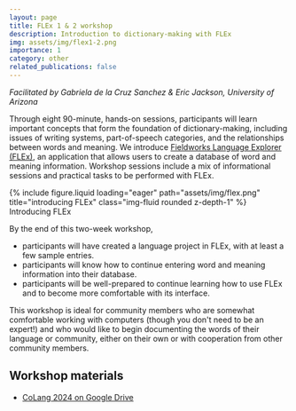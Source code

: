 ```yaml
---
layout: page
title: FLEx 1 & 2 workshop
description: Introduction to dictionary-making with FLEx
img: assets/img/flex1-2.png
importance: 1
category: other
related_publications: false
---
```


*Facilitated by Gabriela de la Cruz Sanchez & Eric Jackson, University of Arizona*

Through eight 90-minute, hands-on sessions, participants will learn important concepts that form the foundation of dictionary-making, including issues of writing systems, part-of-speech categories, and the relationships between words and meaning. We introduce [Fieldworks Language Explorer (FLEx)](https://software.sil.org/fieldworks/), an application that allows users to create a database of word and meaning information. Workshop sessions include a mix of informational sessions and practical tasks to be performed with FLEx.

<div class="row justify-content-sm-center">
    <div class="col-sm mt-3 mt-md-0">
        {% include figure.liquid loading="eager" path="assets/img/flex.png" title="introducing FLEx" class="img-fluid rounded z-depth-1" %}
        <div class="caption">
            Introducing FLEx
        </div>
    </div>
</div>

By the end of this two-week workshop,
* participants will have created a language project in FLEx, with at least a few sample entries.
* participants will know how to continue entering word and meaning information into their database.
* participants will be well-prepared to continue learning how to use FLEx and to become more comfortable with its interface.

This workshop is ideal for community members who are somewhat comfortable working with computers (though you don't need to be an expert!) and who would like to begin documenting the words of their language or community, either on their own or with cooperation from other community members.

## Workshop materials

* [CoLang 2024 on Google Drive](https://drive.google.com/drive/folders/1QuRNfqQb__R1gDzZQ1ILVgLuSZlTf-kT?usp=drive_link)
